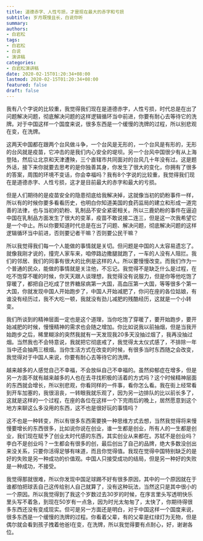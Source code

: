 ```yaml
---
title: 道德赤字、人性亏损，才是现在最大的赤字和亏损
subtitle: 岁月既慢且长，白说你听
summary:
authors: 
- 白岩松
tags:
- 白岩松
- 白说
- 演讲稿
categories:
- 白岩松演讲稿
date: 2020-02-15T01:20:34+08:00
lastmod: 2020-02-15T01:20:34+08:00
featured: false
draft: false
---
```


我有八个字说的比较重，我觉得我们现在是道德赤字，人性亏损，时代总是在出了问题解决问题，彻底解决问题的这样逻辑循环当中前进，你要有耐心去等待它的洗牌。对于中国这样一个国度来说，很多东西是一个缓慢的洗牌的过程，所以别悲观在变，在洗牌。 

这两天中国都在跟两个台风做斗争，一个台风是无形的，一个台风是有形的，无形的台风就是疫苗，它冲击的是我们内心安全的堤坝。另一个台风中国很少有从上海登陆，然后让北京和天津遭殃，三个直辖市共同面对的台风几十年没有过。这是题外话，接下来你就要去思考的是你独善其身，你发生了很大的变化，你拥有了很多的答案，周围的环境不变话，你会幸福吗？我有8个字说的比较重，我觉得我们现在是道德赤字、人性亏损，这才是目前最大的赤字和最大的亏损。 

但是人们期待的是疫苗安全的隐患彻底给我解决掉，这就像当初的奶粉事件一样，所以有的时候你要多看看历史，也明白你知道美国的食药监局的建立和形成一道完善的法律，也与当初的奶粉、乳制品不安全紧密相关。所以三鹿奶粉的事件在逼迫中国在乳制品方面发生了很大的变革，疫苗不敢说接二连三，但是这一次我希望它是一个中止。所以你要知道时代总是在出了问题、解决问题，彻底解决问题的这样逻辑循环当中前进，否则要记者干嘛？否则要公民干嘛？ 

所以我觉得我们每一个人能做的事情就是关切。但问题是中国的人太容易遗忘了。就像我刚才说的，撞完人家车来，咱停路边撒腿就跑了，一车的人没有人阻拦。我们的邻居、我们的同事有很大的比例是这样的人。所以要慢慢改变。而我们作为一个普通的民众，能做的事情就是关注他，不忘记。我觉得不是缺乏什么是过程，在吃不饱穿不暖的时候，你天天跟人谈理想，我觉得没有说服力，但是你等他吃饱了穿暖了，都把自己吃成了世界糖尿病第一大国，高血压第一大国，等等很多个第一大国，你就发现中国人开始跑步了，中国人开始减肥了，你问在座的各位姑娘，有谁没有经历过，我不大吃一顿，我就没有劲儿减肥的残酷经历，这就是一个小转变。 

我们所谈到的精神层面一定也是这个道理，当你吃饱了穿暖了，要开始跑步，要开始减肥的时候，慢慢精神的需求也会随之增加。你比如说我以前抽烟，但是当我开始跑步之后，稀里糊涂的突然我就有一天发现我20多天没抽过烟了，我再没抽过烟。当然我也不会特意说，我就把它彻底戒了，我觉得太太仪式感了，不排除一年当中还会抽两三根烟。当你生活方式在改变的时候，有很多当时东西随之会改变，我觉得对于中国人来说，你要有耐心去等待它的洗牌。 

越来越多的人感觉自己不幸福，不会放纵自己不幸福的。虽然抑郁症在增多，但是另一方面不就有越来越多的人也在去寻找积极的活着的方式吗？这个时候精神层面的东西就会增长，所以别悲观，你看同样的一件事，看你怎么看。我在街上经常看到开车加塞的，我很沮丧，一转眼我就乐观了，因为另一边排队的比以前长多了，这就是这样的一个过程，在座的各位在这样一个下完雨后的晚上，居然愿意到这个地方来聊这么多没用的东西，这不也是很好玩的事情吗？ 

这不也是一种转变，所以有很多东西需要换一种思维方式去想，当然我觉得将来慢慢要增长的东西很多，比如说你说在创业，谁一生都是创业，所有人的一生都是创业，我们现在赋予了创业太时代感的东西，其实创业从来都在。苏轼不是创业吗？李白不是创业吗？一生都会有很多的创，最后创出了自己的品牌，绝大多数没创出来没关系，只要你活得足够有味道，而且你觉得值。我现在觉得中国特别缺乏的是好的失败是另一种成功的价值观。中国人只接受成功的结局，但是另一种好的失败是一种成功，不接受。 

我觉得那就很难，所以你发现中国足球踢不好有很多原因，其中的一个原因就在于谁都怕把球丢自己这传给别人自己就算了，没有这种玩法，当然这只是其中很小的一个原因。所以我觉得到了我这个岁数过去30岁的时候，在序言里头写透明快乐里头写不着急，到现在50岁有一点急，因为时光太匆匆了，太快了，你期待得很多东西还没有变成现实。但可是另一方面还是明白，对于中国这样一个国度来说，很多东西是一个缓慢的洗牌的过程。你看着父辈，有的父辈是红绿灯为无物，但是偶尔就会看到孩子拽着他爸I在变，在洗牌，所以我觉得要有点耐心，好，谢谢各位。 

